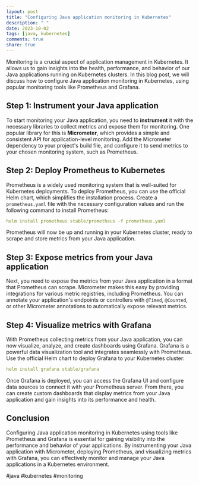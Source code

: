 ```yaml
---
layout: post
title: "Configuring Java application monitoring in Kubernetes"
description: " "
date: 2023-10-02
tags: [java, kubernetes]
comments: true
share: true
---
```


Monitoring is a crucial aspect of application management in Kubernetes. It allows us to gain insights into the health, performance, and behavior of our Java applications running on Kubernetes clusters. In this blog post, we will discuss how to configure Java application monitoring in Kubernetes, using popular monitoring tools like Prometheus and Grafana.

## Step 1: Instrument your Java application

To start monitoring your Java application, you need to **instrument** it with the necessary libraries to collect metrics and expose them for monitoring. One popular library for this is **Micrometer**, which provides a simple and consistent API for application-level monitoring. Add the Micrometer dependency to your project's build file, and configure it to send metrics to your chosen monitoring system, such as Prometheus.

## Step 2: Deploy Prometheus to Kubernetes

Prometheus is a widely used monitoring system that is well-suited for Kubernetes deployments. To deploy Prometheus, you can use the official Helm chart, which simplifies the installation process. Create a `prometheus.yaml` file with the necessary configuration values and run the following command to install Prometheus:

```yaml
helm install prometheus stable/prometheus -f prometheus.yaml
```

Prometheus will now be up and running in your Kubernetes cluster, ready to scrape and store metrics from your Java application.

## Step 3: Expose metrics from your Java application

Next, you need to expose the metrics from your Java application in a format that Prometheus can scrape. Micrometer makes this easy by providing integrations for various metric registries, including Prometheus. You can annotate your application's endpoints or controllers with `@Timed`, `@Counted`, or other Micrometer annotations to automatically expose relevant metrics.

## Step 4: Visualize metrics with Grafana

With Prometheus collecting metrics from your Java application, you can now visualize, analyze, and create dashboards using Grafana. Grafana is a powerful data visualization tool and integrates seamlessly with Prometheus. Use the official Helm chart to deploy Grafana to your Kubernetes cluster:

```yaml
helm install grafana stable/grafana
```

Once Grafana is deployed, you can access the Grafana UI and configure data sources to connect it with your Prometheus server. From there, you can create custom dashboards that display metrics from your Java application and gain insights into its performance and health.

## Conclusion

Configuring Java application monitoring in Kubernetes using tools like Prometheus and Grafana is essential for gaining visibility into the performance and behavior of your applications. By instrumenting your Java application with Micrometer, deploying Prometheus, and visualizing metrics with Grafana, you can effectively monitor and manage your Java applications in a Kubernetes environment.

#java #kubernetes #monitoring